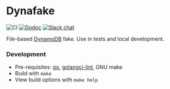 # Dynafake

![CI](https://github.com/foxygoat/dynamock/workflows/ci/badge.svg?branch=master)
[![Godoc](https://img.shields.io/badge/godoc-ref-blue)](https://pkg.go.dev/foxygo.at/dynamock)
[![Slack chat](https://img.shields.io/badge/slack-gophers-795679?logo=slack)](https://gophers.slack.com/app_redirect?channel=foxygoat)

File-based
[DynamoDB](https://pkg.go.dev/github.com/aws/aws-sdk-go/service/dynamodb/dynamodbiface)
fake. Use in tests and local development.

### Development

-   Pre-requisites: [go](https://golang.org/doc/go1.14),
    [golangci-lint](https://github.com/golangci/golangci-lint/releases/tag/v1.24.0),
    GNU make
-   Build with `make`
-   View build options with `make help`
